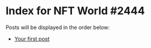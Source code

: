# Index for NFT World #2444
Posts will be displayed in the order below:

- [Your first post](./001-first.md)

